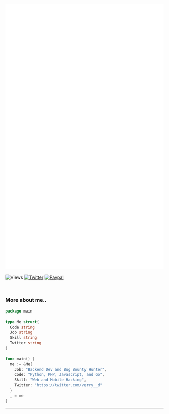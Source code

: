 ![Metrics](/github-metrics.svg)

![Views](https://komarev.com/ghpvc/?username=vsec7)
[![Twitter](https://img.shields.io/twitter/follow/verry__d)](https://twitter.com/verry__d)
[![Paypal](https://img.shields.io/badge/$-support-ff69b4.svg?style=flat)](https://paypal.me/viloid)

<br>

### More about me..

```go
package main

type Me struct{
  Code string
  Job string
  Skill string
  Twitter string
}

func main() {
  me := &Me{
    Job: "Backend Dev and Bug Bounty Hunter",
    Code: "Python, PHP, Javascript, and Go",
    Skill: "Web and Mobile Hacking",
    Twitter: "https://twitter.com/verry__d"
  }
  _ = me
}
```
---
